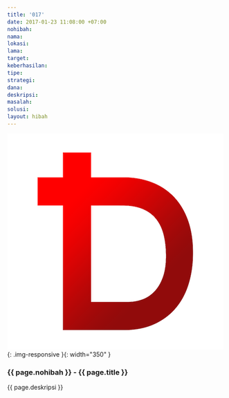 ```yaml
---
title: '017'
date: 2017-01-23 11:08:00 +07:00
nohibah: 
nama: 
lokasi: 
lama: 
target: 
keberhasilan: 
tipe: 
strategi: 
dana: 
deskripsi: 
masalah: 
solusi: 
layout: hibah
---
```


![017](/static/img/hibahcms/017.png){: .img-responsive }{: width="350" }

### {{ page.nohibah }} - {{ page.title }}

{{ page.deskripsi }}
